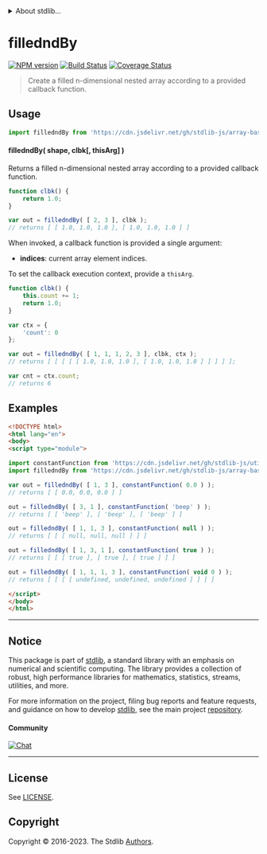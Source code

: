 <!--

@license Apache-2.0

Copyright (c) 2023 The Stdlib Authors.

Licensed under the Apache License, Version 2.0 (the "License");
you may not use this file except in compliance with the License.
You may obtain a copy of the License at

   http://www.apache.org/licenses/LICENSE-2.0

Unless required by applicable law or agreed to in writing, software
distributed under the License is distributed on an "AS IS" BASIS,
WITHOUT WARRANTIES OR CONDITIONS OF ANY KIND, either express or implied.
See the License for the specific language governing permissions and
limitations under the License.

-->


<details>
  <summary>
    About stdlib...
  </summary>
  <p>We believe in a future in which the web is a preferred environment for numerical computation. To help realize this future, we've built stdlib. stdlib is a standard library, with an emphasis on numerical and scientific computation, written in JavaScript (and C) for execution in browsers and in Node.js.</p>
  <p>The library is fully decomposable, being architected in such a way that you can swap out and mix and match APIs and functionality to cater to your exact preferences and use cases.</p>
  <p>When you use stdlib, you can be absolutely certain that you are using the most thorough, rigorous, well-written, studied, documented, tested, measured, and high-quality code out there.</p>
  <p>To join us in bringing numerical computing to the web, get started by checking us out on <a href="https://github.com/stdlib-js/stdlib">GitHub</a>, and please consider <a href="https://opencollective.com/stdlib">financially supporting stdlib</a>. We greatly appreciate your continued support!</p>
</details>

# filledndBy

[![NPM version][npm-image]][npm-url] [![Build Status][test-image]][test-url] [![Coverage Status][coverage-image]][coverage-url] <!-- [![dependencies][dependencies-image]][dependencies-url] -->

> Create a filled n-dimensional nested array according to a provided callback function.

<!-- Section to include introductory text. Make sure to keep an empty line after the intro `section` element and another before the `/section` close. -->

<section class="intro">

</section>

<!-- /.intro -->

<!-- Package usage documentation. -->



<section class="usage">

## Usage

```javascript
import filledndBy from 'https://cdn.jsdelivr.net/gh/stdlib-js/array-base-fillednd-by@esm/index.mjs';
```

#### filledndBy( shape, clbk\[, thisArg] )

Returns a filled n-dimensional nested array according to a provided callback function.

```javascript
function clbk() {
    return 1.0;
}

var out = filledndBy( [ 2, 3 ], clbk );
// returns [ [ 1.0, 1.0, 1.0 ], [ 1.0, 1.0, 1.0 ] ]
```

When invoked, a callback function is provided a single argument:

-   **indices**: current array element indices.

To set the callback execution context, provide a `thisArg`.

<!-- eslint-disable no-invalid-this -->

```javascript
function clbk() {
    this.count += 1;
    return 1.0;
}

var ctx = {
    'count': 0
};

var out = filledndBy( [ 1, 1, 1, 2, 3 ], clbk, ctx );
// returns [ [ [ [ [ 1.0, 1.0, 1.0 ], [ 1.0, 1.0, 1.0 ] ] ] ] ];

var cnt = ctx.count;
// returns 6
```

</section>

<!-- /.usage -->

<!-- Package usage notes. Make sure to keep an empty line after the `section` element and another before the `/section` close. -->

<section class="notes">

</section>

<!-- /.notes -->

<!-- Package usage examples. -->

<section class="examples">

## Examples

<!-- eslint no-undef: "error" -->

```html
<!DOCTYPE html>
<html lang="en">
<body>
<script type="module">

import constantFunction from 'https://cdn.jsdelivr.net/gh/stdlib-js/utils-constant-function@esm/index.mjs';
import filledndBy from 'https://cdn.jsdelivr.net/gh/stdlib-js/array-base-fillednd-by@esm/index.mjs';

var out = filledndBy( [ 1, 3 ], constantFunction( 0.0 ) );
// returns [ [ 0.0, 0.0, 0.0 ] ]

out = filledndBy( [ 3, 1 ], constantFunction( 'beep' ) );
// returns [ [ 'beep' ], [ 'beep' ], [ 'beep' ] ]

out = filledndBy( [ 1, 1, 3 ], constantFunction( null ) );
// returns [ [ [ null, null, null ] ] ]

out = filledndBy( [ 1, 3, 1 ], constantFunction( true ) );
// returns [ [ [ true ], [ true ], [ true ] ] ]

out = filledndBy( [ 1, 1, 1, 3 ], constantFunction( void 0 ) );
// returns [ [ [ [ undefined, undefined, undefined ] ] ] ]

</script>
</body>
</html>
```

</section>

<!-- /.examples -->

<!-- Section to include cited references. If references are included, add a horizontal rule *before* the section. Make sure to keep an empty line after the `section` element and another before the `/section` close. -->

<section class="references">

</section>

<!-- /.references -->

<!-- Section for related `stdlib` packages. Do not manually edit this section, as it is automatically populated. -->

<section class="related">

</section>

<!-- /.related -->

<!-- Section for all links. Make sure to keep an empty line after the `section` element and another before the `/section` close. -->


<section class="main-repo" >

* * *

## Notice

This package is part of [stdlib][stdlib], a standard library with an emphasis on numerical and scientific computing. The library provides a collection of robust, high performance libraries for mathematics, statistics, streams, utilities, and more.

For more information on the project, filing bug reports and feature requests, and guidance on how to develop [stdlib][stdlib], see the main project [repository][stdlib].

#### Community

[![Chat][chat-image]][chat-url]

---

## License

See [LICENSE][stdlib-license].


## Copyright

Copyright &copy; 2016-2023. The Stdlib [Authors][stdlib-authors].

</section>

<!-- /.stdlib -->

<!-- Section for all links. Make sure to keep an empty line after the `section` element and another before the `/section` close. -->

<section class="links">

[npm-image]: http://img.shields.io/npm/v/@stdlib/array-base-fillednd-by.svg
[npm-url]: https://npmjs.org/package/@stdlib/array-base-fillednd-by

[test-image]: https://github.com/stdlib-js/array-base-fillednd-by/actions/workflows/test.yml/badge.svg?branch=v0.1.0
[test-url]: https://github.com/stdlib-js/array-base-fillednd-by/actions/workflows/test.yml?query=branch:v0.1.0

[coverage-image]: https://img.shields.io/codecov/c/github/stdlib-js/array-base-fillednd-by/main.svg
[coverage-url]: https://codecov.io/github/stdlib-js/array-base-fillednd-by?branch=main

<!--

[dependencies-image]: https://img.shields.io/david/stdlib-js/array-base-fillednd-by.svg
[dependencies-url]: https://david-dm.org/stdlib-js/array-base-fillednd-by/main

-->

[chat-image]: https://img.shields.io/gitter/room/stdlib-js/stdlib.svg
[chat-url]: https://app.gitter.im/#/room/#stdlib-js_stdlib:gitter.im

[stdlib]: https://github.com/stdlib-js/stdlib

[stdlib-authors]: https://github.com/stdlib-js/stdlib/graphs/contributors

[umd]: https://github.com/umdjs/umd
[es-module]: https://developer.mozilla.org/en-US/docs/Web/JavaScript/Guide/Modules

[deno-url]: https://github.com/stdlib-js/array-base-fillednd-by/tree/deno
[umd-url]: https://github.com/stdlib-js/array-base-fillednd-by/tree/umd
[esm-url]: https://github.com/stdlib-js/array-base-fillednd-by/tree/esm
[branches-url]: https://github.com/stdlib-js/array-base-fillednd-by/blob/main/branches.md

[stdlib-license]: https://raw.githubusercontent.com/stdlib-js/array-base-fillednd-by/main/LICENSE

</section>

<!-- /.links -->
